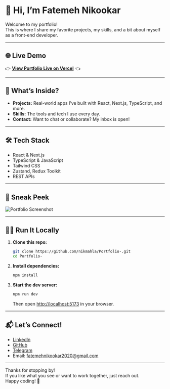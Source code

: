 # 👋 Hi, I’m Fatemeh Nikookar

Welcome to my portfolio!  
This is where I share my favorite projects, my skills, and a bit about myself as a front-end developer.

---

## 🌐 Live Demo

👉 [**View Portfolio Live on Vercel**](https://portfolio-mu-sable-67.vercel.app/) 👈

---

## 🚀 What’s Inside?

- **Projects:** Real-world apps I’ve built with React, Next.js, TypeScript, and more.
- **Skills:** The tools and tech I use every day.
- **Contact:** Want to chat or collaborate? My inbox is open!

---

## 🛠️ Tech Stack

- React & Next.js
- TypeScript & JavaScript
- Tailwind CSS
- Zustand, Redux Toolkit
- REST APIs

---

## 📸 Sneak Peek

![Portfolio Screenshot](./public/cover/portfolio-preview.webp)

---

## 🏃‍♀️ Run It Locally

1. **Clone this repo:**
   ```sh
   git clone https://github.com/nikmahla/Portfolio-.git
   cd Portfolio-
   ```

2. **Install dependencies:**
   ```sh
   npm install
   ```

3. **Start the dev server:**
   ```sh
   npm run dev
   ```
   Then open [http://localhost:5173](http://localhost:5173) in your browser.

---

## 📬 Let’s Connect!

- [LinkedIn](https://www.linkedin.com/in/fatemeh-nikookar-b00a28291/)
- [GitHub](https://github.com/nikmahla)
- [Telegram](https://t.me/Fatemeh_Nikookar)
- Email: fatemehnikookar2020@gmail.com

---

Thanks for stopping by!  
If you like what you see or want to work together, just reach out.  
Happy coding! 🌱
